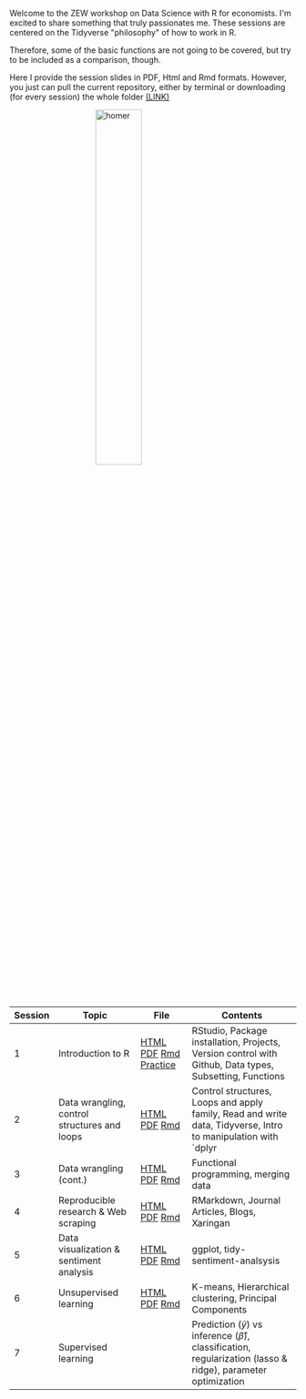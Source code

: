 Welcome to the ZEW workshop on Data Science with R for economists. I'm excited to share something that truly passionates me. These sessions are centered on the Tidyverse "philosophy" of how to work in R.

Therefore, some of the basic functions are not going to be covered, but try to be included as a comparison, though.

Here I provide the session slides in PDF, Html and Rmd formats. However, you just can pull the current repository, either by terminal or downloading (for every session) the whole folder [(LINK)](https://github.com/opoyc/ZEW_workshop/tree/gh-pages)

<img src="https://media.giphy.com/media/26BGIqWh2R1fi6JDa/giphy.gif" alt="homer" style="display: block; margin-left: auto; margin-right: auto; width: 40%">


| Session |Topic | File | Contents |
|-------------------------------------------------------------------------|---------------------------------------------------------------------------------------------------------------|---|-|
|1|Introduction to R | [HTML](ws_1.html) [PDF](ws_1.pdf) [Rmd](ws_1.Rmd)  [Practice](practice_1.html) | RStudio, Package installation, Projects, Version control with Github, Data types, Subsetting, Functions |
|2|Data wrangling, control structures and loops | [HTML](ws_2.html) [PDF](ws_2.pdf) [Rmd](ws_2.Rmd)   | Control structures, Loops and apply family, Read and write data, Tidyverse, Intro to manipulation with `dplyr |
|3|Data wrangling (cont.) | [HTML](ws_3.html) [PDF](ws_3.pdf) [Rmd](ws_3.Rmd)                         | Functional programming, merging data |
|4|Reproducible research & Web scraping | [HTML](ws_4.html) [PDF](ws_4.pdf) [Rmd](ws_4.Rmd)           | RMarkdown, Journal Articles, Blogs, Xaringan | |
|5|Data visualization & sentiment analysis | [HTML](ws_5.html) [PDF](ws_5.pdf) [Rmd](ws_5.Rmd) | ggplot, tidy-sentiment-analsysis |
|6|Unsupervised learning | [HTML](ws_6.html) [PDF](ws_6.pdf) [Rmd](ws_6.Rmd) | K-means, Hierarchical clustering, Principal Components |
|7|Supervised learning  | | Prediction $(\hat{y})$ vs inference $(\hat{\beta})$, classification, regularization (lasso & ridge), parameter optimization |
